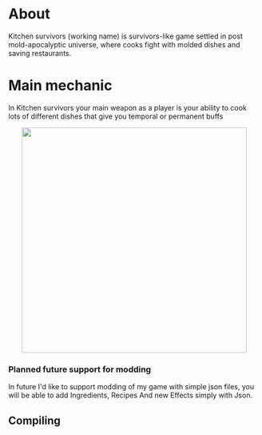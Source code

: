 # About 
Kitchen survivors (working name) is survivors-like game settled in post mold-apocalyptic universe, where cooks fight with molded dishes and saving restaurants.

# Main mechanic
In Kitchen survivors your main weapon as a player is your ability to cook lots of different dishes that give you temporal or permanent buffs
<p align="center">
<img src=https://github.com/user-attachments/assets/4b0810f0-ef7a-4f32-8180-4e40e76a0471 width = 450 height = 450>
</p>

### Planned future support for modding
In future I'd like to support modding of my game with simple json files, you will be able to add Ingredients, Recipes And new Effects simply with Json.

## Compiling
